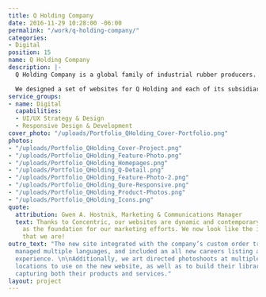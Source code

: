 ```yaml
---
title: Q Holding Company
date: 2016-11-29 10:28:00 -06:00
permalink: "/work/q-holding-company/"
categories:
- Digital
position: 15
name: Q Holding Company
description: |-
  Q Holding Company is a global family of industrial rubber producers. They make seals, grommets, insulators, tubes, and many other products that can be found in cars, hospitals, and even space ships!

  We designed a set of websites for Q Holding and each of its subsidiary brands. Each of the sites contains a wealth of technical information for Q Holding’s engineering-focused audiences. The fresh and modern designs make technical specifics easy to find from any device and have improved conversions.
service_groups:
- name: Digital
  capabilities:
  - UI/UX Strategy & Design
  - Responsive Design & Development
cover_photo: "/uploads/Portfolio_QHolding_Cover-Portfolio.png"
photos:
- "/uploads/Portfolio_QHolding_Cover-Project.png"
- "/uploads/Portfolio_QHolding_Feature-Photo.png"
- "/uploads/Portfolio_QHolding_Homepages.png"
- "/uploads/Portfolio_QHolding_Q-Detail.png"
- "/uploads/Portfolio_QHolding_Feature-Photo-2.png"
- "/uploads/Portfolio_QHolding_Qure-Responsive.png"
- "/uploads/Portfolio_QHolding_Product-Photos.png"
- "/uploads/Portfolio_QHolding_Icons.png"
quote:
  attribution: Gwen A. Hostnik, Marketing & Communications Manager
  text: Thanks to Concentric, our websites are dynamic and contemporary and they serve
    as the foundation for our marketing efforts. We now look like the industry leader
    that we are!
outro_text: "The new site integrated with the company’s custom order tracking system,
  managed multiple languages, and included an all new careers listing and application
  experience. \n\nAdditionally, we art directed photoshoots at multiple warehouse
  locations to use on the new website, as well as to build their library of photography
  capturing both their products and services."
layout: project
---
```


